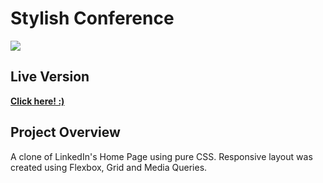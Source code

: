 # Stylish Conference

<p >
    <img src="/images/linkedin-layout-preview.png" > 
</p>

## Live Version

**[Click here! :)](file:///D:/Major%20Projects/Hackathon%201.0/1.%20My%20Tunes/index.html)**

## Project Overview

A clone of LinkedIn's Home Page using pure CSS. Responsive layout was created using Flexbox, Grid and Media Queries.
